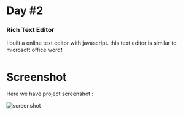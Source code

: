 # Day #2

### Rich Text Editor
I built a online text editor with javascript. this text editor is similar to microsoft office word❗️

# Screenshot
Here we have project screenshot :

![screenshot](screenshot.jpg)